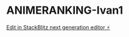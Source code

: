 # ANIMERANKING-Ivan1

[Edit in StackBlitz next generation editor ⚡️](https://stackblitz.com/~/github.com/BlameIvan/ANIMERANKING-Ivan1)